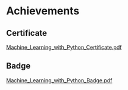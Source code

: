 

# Achievements
## Certificate
[Machine_Learning_with_Python_Certificate.pdf](https://prod-files-secure.s3.us-west-2.amazonaws.com/03e82b26-cccb-4906-bb56-adabcbdc0655/0f35a87e-0c16-48ac-af62-4e4cc34c6a19/Machine_Learning_with_Python_Certificate.pdf?X-Amz-Algorithm=AWS4-HMAC-SHA256&X-Amz-Content-Sha256=UNSIGNED-PAYLOAD&X-Amz-Credential=AKIAT73L2G45FSPPWI6X%2F20250103%2Fus-west-2%2Fs3%2Faws4_request&X-Amz-Date=20250103T191146Z&X-Amz-Expires=3600&X-Amz-Signature=b5c9f75689c27b4345ceaa3cbff7e26303ce1417c59d15e446980426186b3670&X-Amz-SignedHeaders=host&x-id=GetObject)
## Badge
[Machine_Learning_with_Python_Badge.pdf](https://prod-files-secure.s3.us-west-2.amazonaws.com/03e82b26-cccb-4906-bb56-adabcbdc0655/ff622a22-73d6-44e3-9c7b-e89a8e61b7aa/Machine_Learning_with_Python_Badge.pdf?X-Amz-Algorithm=AWS4-HMAC-SHA256&X-Amz-Content-Sha256=UNSIGNED-PAYLOAD&X-Amz-Credential=AKIAT73L2G45FSPPWI6X%2F20250103%2Fus-west-2%2Fs3%2Faws4_request&X-Amz-Date=20250103T191146Z&X-Amz-Expires=3600&X-Amz-Signature=dde9932213eedd215f08d78e79cf497739668af4b6e29d8c49861af7f108836d&X-Amz-SignedHeaders=host&x-id=GetObject)